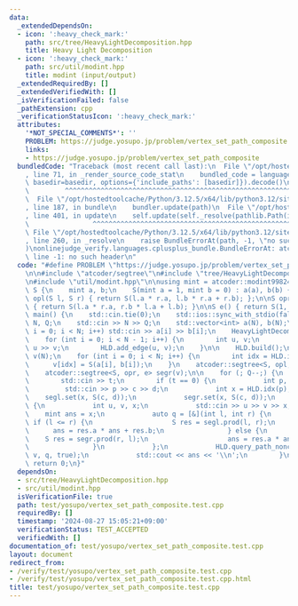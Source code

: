 ```yaml
---
data:
  _extendedDependsOn:
  - icon: ':heavy_check_mark:'
    path: src/tree/HeavyLightDecomposition.hpp
    title: Heavy Light Decomposition
  - icon: ':heavy_check_mark:'
    path: src/util/modint.hpp
    title: modint (input/output)
  _extendedRequiredBy: []
  _extendedVerifiedWith: []
  _isVerificationFailed: false
  _pathExtension: cpp
  _verificationStatusIcon: ':heavy_check_mark:'
  attributes:
    '*NOT_SPECIAL_COMMENTS*': ''
    PROBLEM: https://judge.yosupo.jp/problem/vertex_set_path_composite
    links:
    - https://judge.yosupo.jp/problem/vertex_set_path_composite
  bundledCode: "Traceback (most recent call last):\n  File \"/opt/hostedtoolcache/Python/3.12.5/x64/lib/python3.12/site-packages/onlinejudge_verify/documentation/build.py\"\
    , line 71, in _render_source_code_stat\n    bundled_code = language.bundle(stat.path,\
    \ basedir=basedir, options={'include_paths': [basedir]}).decode()\n          \
    \         ^^^^^^^^^^^^^^^^^^^^^^^^^^^^^^^^^^^^^^^^^^^^^^^^^^^^^^^^^^^^^^^^^^^^^^^^^^^^^^^^^\n\
    \  File \"/opt/hostedtoolcache/Python/3.12.5/x64/lib/python3.12/site-packages/onlinejudge_verify/languages/cplusplus.py\"\
    , line 187, in bundle\n    bundler.update(path)\n  File \"/opt/hostedtoolcache/Python/3.12.5/x64/lib/python3.12/site-packages/onlinejudge_verify/languages/cplusplus_bundle.py\"\
    , line 401, in update\n    self.update(self._resolve(pathlib.Path(included), included_from=path))\n\
    \                ^^^^^^^^^^^^^^^^^^^^^^^^^^^^^^^^^^^^^^^^^^^^^^^^^^^^^^^^^\n \
    \ File \"/opt/hostedtoolcache/Python/3.12.5/x64/lib/python3.12/site-packages/onlinejudge_verify/languages/cplusplus_bundle.py\"\
    , line 260, in _resolve\n    raise BundleErrorAt(path, -1, \"no such header\"\
    )\nonlinejudge_verify.languages.cplusplus_bundle.BundleErrorAt: atcoder/segtree:\
    \ line -1: no such header\n"
  code: "#define PROBLEM \"https://judge.yosupo.jp/problem/vertex_set_path_composite\"\
    \n\n#include \"atcoder/segtree\"\n#include \"tree/HeavyLightDecomposition.hpp\"\
    \n#include \"util/modint.hpp\"\n\nusing mint = atcoder::modint998244353;\n\nstruct\
    \ S {\n    mint a, b;\n    S(mint a = 1, mint b = 0) : a(a), b(b) {}\n};\n\nS\
    \ opl(S l, S r) { return S(l.a * r.a, l.b * r.a + r.b); };\n\nS opr(S l, S r)\
    \ { return S(l.a * r.a, r.b * l.a + l.b); }\n\nS e() { return S(1, 0); }\n\nint\
    \ main() {\n    std::cin.tie(0);\n    std::ios::sync_with_stdio(false);\n    int\
    \ N, Q;\n    std::cin >> N >> Q;\n    std::vector<int> a(N), b(N);\n    for (int\
    \ i = 0; i < N; i++) std::cin >> a[i] >> b[i];\n    HeavyLightDecomposition HLD(N);\n\
    \    for (int i = 0; i < N - 1; i++) {\n        int u, v;\n        std::cin >>\
    \ u >> v;\n        HLD.add_edge(u, v);\n    }\n\n    HLD.build();\n    std::vector<S>\
    \ v(N);\n    for (int i = 0; i < N; i++) {\n        int idx = HLD.idx(i);\n  \
    \      v[idx] = S(a[i], b[i]);\n    }\n    atcoder::segtree<S, opl, e> segl(v);\n\
    \    atcoder::segtree<S, opr, e> segr(v);\n\n    for (; Q--;) {\n        int t;\n\
    \        std::cin >> t;\n        if (t == 0) {\n            int p, c, d;\n   \
    \         std::cin >> p >> c >> d;\n            int x = HLD.idx(p);\n        \
    \    segl.set(x, S(c, d));\n            segr.set(x, S(c, d));\n        } else\
    \ {\n            int u, v, x;\n            std::cin >> u >> v >> x;\n        \
    \    mint ans = x;\n            auto q = [&](int l, int r) {\n               \
    \ if (l <= r) {\n                    S res = segl.prod(l, r);\n              \
    \      ans = res.a * ans + res.b;\n                } else {\n                \
    \    S res = segr.prod(r, l);\n                    ans = res.a * ans + res.b;\n\
    \                }\n            };\n            HLD.query_path_noncommutative(u,\
    \ v, q, true);\n            std::cout << ans << '\\n';\n        }\n    }\n   \
    \ return 0;\n}"
  dependsOn:
  - src/tree/HeavyLightDecomposition.hpp
  - src/util/modint.hpp
  isVerificationFile: true
  path: test/yosupo/vertex_set_path_composite.test.cpp
  requiredBy: []
  timestamp: '2024-08-27 15:05:21+09:00'
  verificationStatus: TEST_ACCEPTED
  verifiedWith: []
documentation_of: test/yosupo/vertex_set_path_composite.test.cpp
layout: document
redirect_from:
- /verify/test/yosupo/vertex_set_path_composite.test.cpp
- /verify/test/yosupo/vertex_set_path_composite.test.cpp.html
title: test/yosupo/vertex_set_path_composite.test.cpp
---
```

